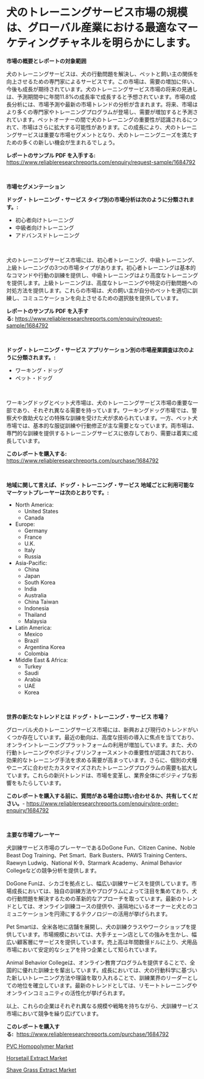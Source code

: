 <p><h1>犬のトレーニングサービス市場の規模は、グローバル産業における最適なマーケティングチャネルを明らかにします。</h1></p><p><strong>市場の概要とレポートの対象範囲</strong></p>
<p><p>犬のトレーニングサービスは、犬の行動問題を解決し、ペットと飼い主の関係を向上させるための専門家によるサービスです。この市場は、需要の増加に伴い、今後も成長が期待されています。犬のトレーニングサービス市場の将来の見通しは、予測期間中に年間11.8%の成長率で成長すると予想されています。市場の成長分析には、市場予測や最新の市場トレンドの分析が含まれます。将来、市場はより多くの専門家やトレーニングプログラムが登場し、需要が増加すると予測されています。ペットオーナーの間で犬のトレーニングの重要性が認識されるにつれて、市場はさらに拡大する可能性があります。この成長により、犬のトレーニングサービスは重要な市場セグメントとなり、犬のトレーニングニーズを満たすための多くの新しい機会が生まれるでしょう。</p></p>
<p><strong>レポートのサンプル PDF を入手する:</strong> <a href="https://www.reliableresearchreports.com/enquiry/request-sample/1684792">https://www.reliableresearchreports.com/enquiry/request-sample/1684792</a></p>
<p>&nbsp;</p>
<p><strong>市場セグメンテーション</strong></p>
<p><strong>ドッグ・トレーニング・サービス タイプ別の市場分析は次のように分類されます。:</strong></p>
<p><ul><li>初心者向けトレーニング</li><li>中級者向けトレーニング</li><li>アドバンスドトレーニング</li></ul></p>
<p>&nbsp;</p>
<p><p>犬のトレーニングサービス市場には、初心者トレーニング、中級トレーニング、上級トレーニングの3つの市場タイプがあります。初心者トレーニングは基本的なコマンドや行動の訓練を提供し、中級トレーニングはより高度なトレーニングを提供します。上級トレーニングは、高度なトレーニングや特定の行動問題への対処方法を提供します。これらの市場は、犬の飼い主が自分のペットを適切に訓練し、コミュニケーションを向上させるための選択肢を提供しています。</p></p>
<p><strong>レポートのサンプル PDF を入手する:</strong>&nbsp;<a href="https://www.reliableresearchreports.com/enquiry/request-sample/1684792">https://www.reliableresearchreports.com/enquiry/request-sample/1684792</a></p>
<p>&nbsp;</p>
<p><strong> ドッグ・トレーニング・サービス アプリケーション別の市場産業調査は次のように分類されます。:</strong></p>
<p><ul><li>ワーキング・ドッグ</li><li>ペット・ドッグ</li></ul></p>
<p>&nbsp;</p>
<p><p>ワーキングドッグとペット犬市場は、犬のトレーニングサービス市場の重要な一部であり、それぞれ異なる需要を持っています。ワーキングドッグ市場では、警察犬や救助犬などの特殊な訓練を受けた犬が求められています。一方、ペット犬市場では、基本的な服従訓練や行動修正が主な需要となっています。両市場は、専門的な訓練を提供するトレーニングサービスに依存しており、需要は着実に成長しています。</p></p>
<p><strong>このレポートを購入する:</strong>&nbsp; <a href="https://www.reliableresearchreports.com/purchase/1684792">https://www.reliableresearchreports.com/purchase/1684792</a></p>
<p>&nbsp;</p>
<p><strong>地域に関して言えば、ドッグ・トレーニング・サービス 地域ごとに利用可能なマーケットプレーヤーは次のとおりです。:</strong></p>
<p><ul>
    <li>
        North America:
        <ul>
            <li>United States</li>
            <li>Canada</li>
        </ul>
    </li>
    <li>
        Europe:
        <ul>
            <li>Germany</li>
            <li>France</li>
            <li>U.K.</li>
            <li>Italy</li>
            <li>Russia</li>
        </ul>
    </li>
    <li>
        Asia-Pacific:
        <ul>
            <li>China</li>
            <li>Japan</li>
            <li>South Korea</li>
            <li>India</li>
            <li>Australia</li>
            <li>China Taiwan</li>
            <li>Indonesia</li>
            <li>Thailand</li>
            <li>Malaysia</li>
        </ul>
    </li>
    <li>
        Latin America:
        <ul>
            <li>Mexico</li>
            <li>Brazil</li>
            <li>Argentina Korea</li>
            <li>Colombia</li>
        </ul>
    </li>
    <li>
        Middle East & Africa:
        <ul>
            <li>Turkey</li>
            <li>Saudi</li>
            <li>Arabia</li>
            <li>UAE</li>
            <li>Korea</li>
        </ul>
    </li>
    </ul></p>
<p>&nbsp;</p>
<p><strong>世界の新たなトレンドとは ドッグ・トレーニング・サービス 市場？</strong></p>
<p><p>グローバル犬のトレーニングサービス市場には、新興および現行のトレンドがいくつか存在しています。最近の動向は、高度な技術の導入に焦点を当てており、オンライントレーニングプラットフォームの利用が増加しています。また、犬の行動トレーニングやポジティブリンフォースメントの重要性が認識されており、効果的なトレーニング手法を求める需要が高まっています。さらに、個別の犬種やニーズに合わせたカスタマイズされたトレーニングプログラムの需要も拡大しています。これらの新兴トレンドは、市場を変革し、業界全体にポジティブな影響をもたらしています。</p></p>
<p><strong>このレポートを購入する前に、質問がある場合は問い合わせるか、共有してください。</strong>- <a href="https://www.reliableresearchreports.com/enquiry/pre-order-enquiry/1684792">https://www.reliableresearchreports.com/enquiry/pre-order-enquiry/1684792</a></p>
<p>&nbsp;</p>
<p><strong>主要な市場プレーヤー</strong></p>
<p><p>犬訓練サービス市場のプレーヤーであるDoGone Fun、Citizen Canine、Noble Beast Dog Training、Pet Smart、Bark Busters、PAWS Training Centers、Raewyn Ludwig、National K-9、Starmark Academy、Animal Behavior Collegeなどの競争分析を提供します。</p><p>DoGone Funは、シカゴを拠点とし、幅広い訓練サービスを提供しています。市場成長においては、独自の訓練方法やプログラムによって注目を集めており、犬の行動問題を解決するための革新的なアプローチを取っています。最新のトレンドとしては、オンライン訓練コースの提供や、遠隔地にいるオーナーと犬とのコミュニケーションを円滑にするテクノロジーの活用が挙げられます。</p><p>Pet Smartは、全米各地に店舗を展開し、犬の訓練クラスやワークショップを提供しています。市場規模においては、大手チェーン店としての強みを生かし、幅広い顧客層にサービスを提供しています。売上高は年間数億ドルに上り、犬用品市場において安定的なシェアを持つ企業として知られています。</p><p>Animal Behavior Collegeは、オンライン教育プログラムを提供することで、全国的に優れた訓練士を輩出しています。成長においては、犬の行動科学に基づいた新しいトレーニング方法や理論を取り入れることで、訓練業界のリーダーとしての地位を確立しています。最新のトレンドとしては、リモートトレーニングやオンラインコミュニティの活性化が挙げられます。</p><p>以上、これらの企業はそれぞれ異なる規模や戦略を持ちながら、犬訓練サービス市場において競争を繰り広げています。</p></p>
<p><strong>このレポートを購入する:</strong>&nbsp;&nbsp;<a href="https://www.reliableresearchreports.com/purchase/1684792">https://www.reliableresearchreports.com/purchase/1684792</a></p>
<p><p><a href="https://github.com/angelajermaine/Market-Research-Report-List-2/blob/main/pvc-homopolymer-market.md">PVC Homopolymer Market</a></p><p><a href="https://github.com/beatblasta/Market-Research-Report-List-2/blob/main/horsetail-extract-market.md">Horsetail Extract Market</a></p><p><a href="https://github.com/shotows/Market-Research-Report-List-1/blob/main/shave-grass-extract-market.md">Shave Grass Extract Market</a></p></p>